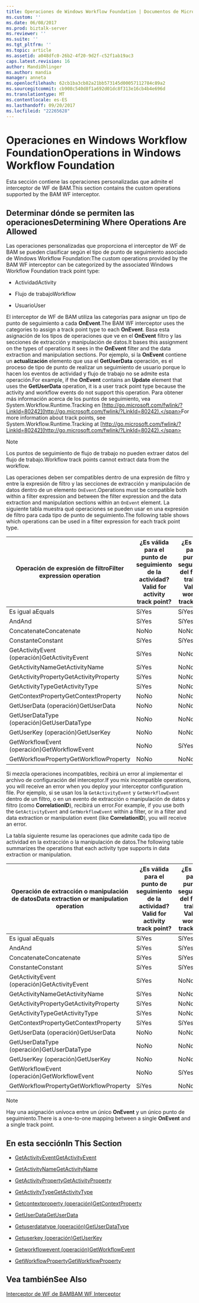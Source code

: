 ```yaml
---
title: Operaciones de Windows Workflow Foundation | Documentos de Microsoft
ms.custom: ''
ms.date: 06/08/2017
ms.prod: biztalk-server
ms.reviewer: ''
ms.suite: ''
ms.tgt_pltfrm: ''
ms.topic: article
ms.assetid: a048dfc0-26b2-4f20-9d2f-c52f1ab19ac3
caps.latest.revision: 16
author: MandiOhlinger
ms.author: mandia
manager: anneta
ms.openlocfilehash: 62cb1ba3cb82a21bb573145d00057112784c89a2
ms.sourcegitcommit: cb908c540d8f1a692d01dc8f313e16cb4b4e696d
ms.translationtype: MT
ms.contentlocale: es-ES
ms.lasthandoff: 09/20/2017
ms.locfileid: "22265628"
---
```

# <a name="operations-in-windows-workflow-foundation"></a><span data-ttu-id="77a90-102">Operaciones en Windows Workflow Foundation</span><span class="sxs-lookup"><span data-stu-id="77a90-102">Operations in Windows Workflow Foundation</span></span>
<span data-ttu-id="77a90-103">Esta sección contiene las operaciones personalizadas que admite el interceptor de WF de BAM.</span><span class="sxs-lookup"><span data-stu-id="77a90-103">This section contains the custom operations supported by the BAM WF interceptor.</span></span>  
  
## <a name="determining-where-operations-are-allowed"></a><span data-ttu-id="77a90-104">Determinar dónde se permiten las operaciones</span><span class="sxs-lookup"><span data-stu-id="77a90-104">Determining Where Operations Are Allowed</span></span>  
 <span data-ttu-id="77a90-105">Las operaciones personalizadas que proporciona el interceptor de WF de BAM se pueden clasificar según el tipo de punto de seguimiento asociado de Windows Workflow Foundation:</span><span class="sxs-lookup"><span data-stu-id="77a90-105">The custom operations provided by the BAM WF interceptor can be categorized by the associated Windows Workflow Foundation track point type:</span></span>  
  
-   <span data-ttu-id="77a90-106">Actividad</span><span class="sxs-lookup"><span data-stu-id="77a90-106">Activity</span></span>  
  
-   <span data-ttu-id="77a90-107">Flujo de trabajo</span><span class="sxs-lookup"><span data-stu-id="77a90-107">Workflow</span></span>  
  
-   <span data-ttu-id="77a90-108">Usuario</span><span class="sxs-lookup"><span data-stu-id="77a90-108">User</span></span>  
  
 <span data-ttu-id="77a90-109">El interceptor de WF de BAM utiliza las categorías para asignar un tipo de punto de seguimiento a cada **OnEvent**.</span><span class="sxs-lookup"><span data-stu-id="77a90-109">The BAM WF interceptor uses the categories to assign a track point type to each **OnEvent**.</span></span> <span data-ttu-id="77a90-110">Basa esta asignación de los tipos de operaciones que ve en el **OnEvent** filtro y las secciones de extracción y manipulación de datos.</span><span class="sxs-lookup"><span data-stu-id="77a90-110">It bases this assignment on the types of operations it sees in the **OnEvent** filter and the data extraction and manipulation sections.</span></span> <span data-ttu-id="77a90-111">Por ejemplo, si la **OnEvent** contiene un **actualización** elemento que usa el **GetUserData** operación, es el proceso de tipo de punto de realizar un seguimiento de usuario porque lo hacen los eventos de actividad y flujo de trabajo no se admite esta operación.</span><span class="sxs-lookup"><span data-stu-id="77a90-111">For example, if the **OnEvent** contains an **Update** element that uses the **GetUserData** operation, it is a user track point type because the activity and workflow events do not support this operation.</span></span> <span data-ttu-id="77a90-112">Para obtener más información acerca de los puntos de seguimiento, vea System.Workflow.Runtime.Tracking en [http://go.microsoft.com/fwlink/?LinkId=80242](http://go.microsoft.com/fwlink/?LinkId=80242).</span><span class="sxs-lookup"><span data-stu-id="77a90-112">For more information about track points, see System.Workflow.Runtime.Tracking at [http://go.microsoft.com/fwlink/?LinkId=80242](http://go.microsoft.com/fwlink/?LinkId=80242).</span></span>  
  
> [!NOTE]
>  <span data-ttu-id="77a90-113">Los puntos de seguimiento de flujo de trabajo no pueden extraer datos del flujo de trabajo.</span><span class="sxs-lookup"><span data-stu-id="77a90-113">Workflow track points cannot extract data from the workflow.</span></span>  
  
 <span data-ttu-id="77a90-114">Las operaciones deben ser compatibles dentro de una expresión de filtro y entre la expresión de filtro y las secciones de extracción y manipulación de datos dentro de un elemento `OnEvent`.</span><span class="sxs-lookup"><span data-stu-id="77a90-114">Operations must be compatible both within a filter expression and between the filter expression and the data extraction and manipulation sections within an `OnEvent` element.</span></span> <span data-ttu-id="77a90-115">La siguiente tabla muestra qué operaciones se pueden usar en una expresión de filtro para cada tipo de punto de seguimiento.</span><span class="sxs-lookup"><span data-stu-id="77a90-115">The following table shows which operations can be used in a filter expression for each track point type.</span></span>  
  
|<span data-ttu-id="77a90-116">Operación de expresión de filtro</span><span class="sxs-lookup"><span data-stu-id="77a90-116">Filter expression operation</span></span>|<span data-ttu-id="77a90-117">¿Es válida para el punto de seguimiento de la actividad?</span><span class="sxs-lookup"><span data-stu-id="77a90-117">Valid for activity track point?</span></span>|<span data-ttu-id="77a90-118">¿Es válida para el punto de seguimiento del flujo de trabajo?</span><span class="sxs-lookup"><span data-stu-id="77a90-118">Valid for workflow track point?</span></span>|<span data-ttu-id="77a90-119">¿Es válida para el punto de seguimiento del usuario?</span><span class="sxs-lookup"><span data-stu-id="77a90-119">Valid for user track point?</span></span>|  
|---------------------------------|-------------------------------------|-------------------------------------|---------------------------------|  
|<span data-ttu-id="77a90-120">Es igual a</span><span class="sxs-lookup"><span data-stu-id="77a90-120">Equals</span></span>|<span data-ttu-id="77a90-121">Sí</span><span class="sxs-lookup"><span data-stu-id="77a90-121">Yes</span></span>|<span data-ttu-id="77a90-122">Sí</span><span class="sxs-lookup"><span data-stu-id="77a90-122">Yes</span></span>|<span data-ttu-id="77a90-123">Sí</span><span class="sxs-lookup"><span data-stu-id="77a90-123">Yes</span></span>|  
|<span data-ttu-id="77a90-124">And</span><span class="sxs-lookup"><span data-stu-id="77a90-124">And</span></span>|<span data-ttu-id="77a90-125">Sí</span><span class="sxs-lookup"><span data-stu-id="77a90-125">Yes</span></span>|<span data-ttu-id="77a90-126">Sí</span><span class="sxs-lookup"><span data-stu-id="77a90-126">Yes</span></span>|<span data-ttu-id="77a90-127">Sí</span><span class="sxs-lookup"><span data-stu-id="77a90-127">Yes</span></span>|  
|<span data-ttu-id="77a90-128">Concatenate</span><span class="sxs-lookup"><span data-stu-id="77a90-128">Concatenate</span></span>|<span data-ttu-id="77a90-129">No</span><span class="sxs-lookup"><span data-stu-id="77a90-129">No</span></span>|<span data-ttu-id="77a90-130">No</span><span class="sxs-lookup"><span data-stu-id="77a90-130">No</span></span>|<span data-ttu-id="77a90-131">No</span><span class="sxs-lookup"><span data-stu-id="77a90-131">No</span></span>|  
|<span data-ttu-id="77a90-132">Constante</span><span class="sxs-lookup"><span data-stu-id="77a90-132">Constant</span></span>|<span data-ttu-id="77a90-133">Sí</span><span class="sxs-lookup"><span data-stu-id="77a90-133">Yes</span></span>|<span data-ttu-id="77a90-134">Sí</span><span class="sxs-lookup"><span data-stu-id="77a90-134">Yes</span></span>|<span data-ttu-id="77a90-135">Sí</span><span class="sxs-lookup"><span data-stu-id="77a90-135">Yes</span></span>|  
|<span data-ttu-id="77a90-136">GetActivityEvent (operación)</span><span class="sxs-lookup"><span data-stu-id="77a90-136">GetActivityEvent</span></span>|<span data-ttu-id="77a90-137">Sí</span><span class="sxs-lookup"><span data-stu-id="77a90-137">Yes</span></span>|<span data-ttu-id="77a90-138">No</span><span class="sxs-lookup"><span data-stu-id="77a90-138">No</span></span>|<span data-ttu-id="77a90-139">No</span><span class="sxs-lookup"><span data-stu-id="77a90-139">No</span></span>|  
|<span data-ttu-id="77a90-140">GetActivityName</span><span class="sxs-lookup"><span data-stu-id="77a90-140">GetActivityName</span></span>|<span data-ttu-id="77a90-141">Sí</span><span class="sxs-lookup"><span data-stu-id="77a90-141">Yes</span></span>|<span data-ttu-id="77a90-142">No</span><span class="sxs-lookup"><span data-stu-id="77a90-142">No</span></span>|<span data-ttu-id="77a90-143">Sí</span><span class="sxs-lookup"><span data-stu-id="77a90-143">Yes</span></span>|  
|<span data-ttu-id="77a90-144">GetActivityProperty</span><span class="sxs-lookup"><span data-stu-id="77a90-144">GetActivityProperty</span></span>|<span data-ttu-id="77a90-145">Sí</span><span class="sxs-lookup"><span data-stu-id="77a90-145">Yes</span></span>|<span data-ttu-id="77a90-146">No</span><span class="sxs-lookup"><span data-stu-id="77a90-146">No</span></span>|<span data-ttu-id="77a90-147">Sí</span><span class="sxs-lookup"><span data-stu-id="77a90-147">Yes</span></span>|  
|<span data-ttu-id="77a90-148">GetActivityType</span><span class="sxs-lookup"><span data-stu-id="77a90-148">GetActivityType</span></span>|<span data-ttu-id="77a90-149">Sí</span><span class="sxs-lookup"><span data-stu-id="77a90-149">Yes</span></span>|<span data-ttu-id="77a90-150">No</span><span class="sxs-lookup"><span data-stu-id="77a90-150">No</span></span>|<span data-ttu-id="77a90-151">Sí</span><span class="sxs-lookup"><span data-stu-id="77a90-151">Yes</span></span>|  
|<span data-ttu-id="77a90-152">GetContextProperty</span><span class="sxs-lookup"><span data-stu-id="77a90-152">GetContextProperty</span></span>|<span data-ttu-id="77a90-153">No</span><span class="sxs-lookup"><span data-stu-id="77a90-153">No</span></span>|<span data-ttu-id="77a90-154">No</span><span class="sxs-lookup"><span data-stu-id="77a90-154">No</span></span>|<span data-ttu-id="77a90-155">No</span><span class="sxs-lookup"><span data-stu-id="77a90-155">No</span></span>|  
|<span data-ttu-id="77a90-156">GetUserData (operación)</span><span class="sxs-lookup"><span data-stu-id="77a90-156">GetUserData</span></span>|<span data-ttu-id="77a90-157">No</span><span class="sxs-lookup"><span data-stu-id="77a90-157">No</span></span>|<span data-ttu-id="77a90-158">No</span><span class="sxs-lookup"><span data-stu-id="77a90-158">No</span></span>|<span data-ttu-id="77a90-159">No</span><span class="sxs-lookup"><span data-stu-id="77a90-159">No</span></span>|  
|<span data-ttu-id="77a90-160">GetUserDataType (operación)</span><span class="sxs-lookup"><span data-stu-id="77a90-160">GetUserDataType</span></span>|<span data-ttu-id="77a90-161">No</span><span class="sxs-lookup"><span data-stu-id="77a90-161">No</span></span>|<span data-ttu-id="77a90-162">No</span><span class="sxs-lookup"><span data-stu-id="77a90-162">No</span></span>|<span data-ttu-id="77a90-163">Sí</span><span class="sxs-lookup"><span data-stu-id="77a90-163">Yes</span></span>|  
|<span data-ttu-id="77a90-164">GetUserKey (operación)</span><span class="sxs-lookup"><span data-stu-id="77a90-164">GetUserKey</span></span>|<span data-ttu-id="77a90-165">No</span><span class="sxs-lookup"><span data-stu-id="77a90-165">No</span></span>|<span data-ttu-id="77a90-166">No</span><span class="sxs-lookup"><span data-stu-id="77a90-166">No</span></span>|<span data-ttu-id="77a90-167">Sí</span><span class="sxs-lookup"><span data-stu-id="77a90-167">Yes</span></span>|  
|<span data-ttu-id="77a90-168">GetWorkflowEvent (operación)</span><span class="sxs-lookup"><span data-stu-id="77a90-168">GetWorkflowEvent</span></span>|<span data-ttu-id="77a90-169">No</span><span class="sxs-lookup"><span data-stu-id="77a90-169">No</span></span>|<span data-ttu-id="77a90-170">Sí</span><span class="sxs-lookup"><span data-stu-id="77a90-170">Yes</span></span>|<span data-ttu-id="77a90-171">No</span><span class="sxs-lookup"><span data-stu-id="77a90-171">No</span></span>|  
|<span data-ttu-id="77a90-172">GetWorkflowProperty</span><span class="sxs-lookup"><span data-stu-id="77a90-172">GetWorkflowProperty</span></span>|<span data-ttu-id="77a90-173">No</span><span class="sxs-lookup"><span data-stu-id="77a90-173">No</span></span>|<span data-ttu-id="77a90-174">No</span><span class="sxs-lookup"><span data-stu-id="77a90-174">No</span></span>|<span data-ttu-id="77a90-175">No</span><span class="sxs-lookup"><span data-stu-id="77a90-175">No</span></span>|  
  
 <span data-ttu-id="77a90-176">Si mezcla operaciones incompatibles, recibirá un error al implementar el archivo de configuración del interceptor.</span><span class="sxs-lookup"><span data-stu-id="77a90-176">If you mix incompatible operations, you will receive an error when you deploy your interceptor configuration file.</span></span> <span data-ttu-id="77a90-177">Por ejemplo, si se usan los la `GetActivityEvent` y `GetWorkflowEvent` dentro de un filtro, o en un evento de extracción o manipulación de datos y filtro (como **CorrelationID**), recibirá un error.</span><span class="sxs-lookup"><span data-stu-id="77a90-177">For example, if you use both the `GetActivityEvent` and `GetWorkflowEvent` within a filter, or in a filter and data extraction or manipulation event (like **CorrelationID**), you will receive an error.</span></span>  
  
 <span data-ttu-id="77a90-178">La tabla siguiente resume las operaciones que admite cada tipo de actividad en la extracción o la manipulación de datos.</span><span class="sxs-lookup"><span data-stu-id="77a90-178">The following table summarizes the operations that each activity type supports in data extraction or manipulation.</span></span>  
  
|<span data-ttu-id="77a90-179">Operación de extracción o manipulación de datos</span><span class="sxs-lookup"><span data-stu-id="77a90-179">Data extraction or manipulation operation</span></span>|<span data-ttu-id="77a90-180">¿Es válida para el punto de seguimiento de la actividad?</span><span class="sxs-lookup"><span data-stu-id="77a90-180">Valid for activity track point?</span></span>|<span data-ttu-id="77a90-181">¿Es válida para el punto de seguimiento del flujo de trabajo?</span><span class="sxs-lookup"><span data-stu-id="77a90-181">Valid for workflow track point?</span></span>|<span data-ttu-id="77a90-182">¿Es válida para el punto de seguimiento del usuario?</span><span class="sxs-lookup"><span data-stu-id="77a90-182">Valid for user track point?</span></span>|  
|-----------------------------------------------|-------------------------------------|-------------------------------------|---------------------------------|  
|<span data-ttu-id="77a90-183">Es igual a</span><span class="sxs-lookup"><span data-stu-id="77a90-183">Equals</span></span>|<span data-ttu-id="77a90-184">Sí</span><span class="sxs-lookup"><span data-stu-id="77a90-184">Yes</span></span>|<span data-ttu-id="77a90-185">Sí</span><span class="sxs-lookup"><span data-stu-id="77a90-185">Yes</span></span>|<span data-ttu-id="77a90-186">Sí</span><span class="sxs-lookup"><span data-stu-id="77a90-186">Yes</span></span>|  
|<span data-ttu-id="77a90-187">And</span><span class="sxs-lookup"><span data-stu-id="77a90-187">And</span></span>|<span data-ttu-id="77a90-188">Sí</span><span class="sxs-lookup"><span data-stu-id="77a90-188">Yes</span></span>|<span data-ttu-id="77a90-189">Sí</span><span class="sxs-lookup"><span data-stu-id="77a90-189">Yes</span></span>|<span data-ttu-id="77a90-190">Sí</span><span class="sxs-lookup"><span data-stu-id="77a90-190">Yes</span></span>|  
|<span data-ttu-id="77a90-191">Concatenate</span><span class="sxs-lookup"><span data-stu-id="77a90-191">Concatenate</span></span>|<span data-ttu-id="77a90-192">Sí</span><span class="sxs-lookup"><span data-stu-id="77a90-192">Yes</span></span>|<span data-ttu-id="77a90-193">Sí</span><span class="sxs-lookup"><span data-stu-id="77a90-193">Yes</span></span>|<span data-ttu-id="77a90-194">Sí</span><span class="sxs-lookup"><span data-stu-id="77a90-194">Yes</span></span>|  
|<span data-ttu-id="77a90-195">Constante</span><span class="sxs-lookup"><span data-stu-id="77a90-195">Constant</span></span>|<span data-ttu-id="77a90-196">Sí</span><span class="sxs-lookup"><span data-stu-id="77a90-196">Yes</span></span>|<span data-ttu-id="77a90-197">Sí</span><span class="sxs-lookup"><span data-stu-id="77a90-197">Yes</span></span>|<span data-ttu-id="77a90-198">Sí</span><span class="sxs-lookup"><span data-stu-id="77a90-198">Yes</span></span>|  
|<span data-ttu-id="77a90-199">GetActivityEvent (operación)</span><span class="sxs-lookup"><span data-stu-id="77a90-199">GetActivityEvent</span></span>|<span data-ttu-id="77a90-200">Sí</span><span class="sxs-lookup"><span data-stu-id="77a90-200">Yes</span></span>|<span data-ttu-id="77a90-201">No</span><span class="sxs-lookup"><span data-stu-id="77a90-201">No</span></span>|<span data-ttu-id="77a90-202">No</span><span class="sxs-lookup"><span data-stu-id="77a90-202">No</span></span>|  
|<span data-ttu-id="77a90-203">GetActivityName</span><span class="sxs-lookup"><span data-stu-id="77a90-203">GetActivityName</span></span>|<span data-ttu-id="77a90-204">Sí</span><span class="sxs-lookup"><span data-stu-id="77a90-204">Yes</span></span>|<span data-ttu-id="77a90-205">No</span><span class="sxs-lookup"><span data-stu-id="77a90-205">No</span></span>|<span data-ttu-id="77a90-206">Sí</span><span class="sxs-lookup"><span data-stu-id="77a90-206">Yes</span></span>|  
|<span data-ttu-id="77a90-207">GetActivityProperty</span><span class="sxs-lookup"><span data-stu-id="77a90-207">GetActivityProperty</span></span>|<span data-ttu-id="77a90-208">Sí</span><span class="sxs-lookup"><span data-stu-id="77a90-208">Yes</span></span>|<span data-ttu-id="77a90-209">No</span><span class="sxs-lookup"><span data-stu-id="77a90-209">No</span></span>|<span data-ttu-id="77a90-210">Sí</span><span class="sxs-lookup"><span data-stu-id="77a90-210">Yes</span></span>|  
|<span data-ttu-id="77a90-211">GetActivityType</span><span class="sxs-lookup"><span data-stu-id="77a90-211">GetActivityType</span></span>|<span data-ttu-id="77a90-212">Sí</span><span class="sxs-lookup"><span data-stu-id="77a90-212">Yes</span></span>|<span data-ttu-id="77a90-213">No</span><span class="sxs-lookup"><span data-stu-id="77a90-213">No</span></span>|<span data-ttu-id="77a90-214">Sí</span><span class="sxs-lookup"><span data-stu-id="77a90-214">Yes</span></span>|  
|<span data-ttu-id="77a90-215">GetContextProperty</span><span class="sxs-lookup"><span data-stu-id="77a90-215">GetContextProperty</span></span>|<span data-ttu-id="77a90-216">Sí</span><span class="sxs-lookup"><span data-stu-id="77a90-216">Yes</span></span>|<span data-ttu-id="77a90-217">Sí</span><span class="sxs-lookup"><span data-stu-id="77a90-217">Yes</span></span>|<span data-ttu-id="77a90-218">Sí</span><span class="sxs-lookup"><span data-stu-id="77a90-218">Yes</span></span>|  
|<span data-ttu-id="77a90-219">GetUserData (operación)</span><span class="sxs-lookup"><span data-stu-id="77a90-219">GetUserData</span></span>|<span data-ttu-id="77a90-220">No</span><span class="sxs-lookup"><span data-stu-id="77a90-220">No</span></span>|<span data-ttu-id="77a90-221">No</span><span class="sxs-lookup"><span data-stu-id="77a90-221">No</span></span>|<span data-ttu-id="77a90-222">Sí</span><span class="sxs-lookup"><span data-stu-id="77a90-222">Yes</span></span>|  
|<span data-ttu-id="77a90-223">GetUserDataType (operación)</span><span class="sxs-lookup"><span data-stu-id="77a90-223">GetUserDataType</span></span>|<span data-ttu-id="77a90-224">No</span><span class="sxs-lookup"><span data-stu-id="77a90-224">No</span></span>|<span data-ttu-id="77a90-225">No</span><span class="sxs-lookup"><span data-stu-id="77a90-225">No</span></span>|<span data-ttu-id="77a90-226">Sí</span><span class="sxs-lookup"><span data-stu-id="77a90-226">Yes</span></span>|  
|<span data-ttu-id="77a90-227">GetUserKey (operación)</span><span class="sxs-lookup"><span data-stu-id="77a90-227">GetUserKey</span></span>|<span data-ttu-id="77a90-228">No</span><span class="sxs-lookup"><span data-stu-id="77a90-228">No</span></span>|<span data-ttu-id="77a90-229">No</span><span class="sxs-lookup"><span data-stu-id="77a90-229">No</span></span>|<span data-ttu-id="77a90-230">Sí</span><span class="sxs-lookup"><span data-stu-id="77a90-230">Yes</span></span>|  
|<span data-ttu-id="77a90-231">GetWorkflowEvent (operación)</span><span class="sxs-lookup"><span data-stu-id="77a90-231">GetWorkflowEvent</span></span>|<span data-ttu-id="77a90-232">No</span><span class="sxs-lookup"><span data-stu-id="77a90-232">No</span></span>|<span data-ttu-id="77a90-233">Sí</span><span class="sxs-lookup"><span data-stu-id="77a90-233">Yes</span></span>|<span data-ttu-id="77a90-234">No</span><span class="sxs-lookup"><span data-stu-id="77a90-234">No</span></span>|  
|<span data-ttu-id="77a90-235">GetWorkflowProperty</span><span class="sxs-lookup"><span data-stu-id="77a90-235">GetWorkflowProperty</span></span>|<span data-ttu-id="77a90-236">Sí</span><span class="sxs-lookup"><span data-stu-id="77a90-236">Yes</span></span>|<span data-ttu-id="77a90-237">No</span><span class="sxs-lookup"><span data-stu-id="77a90-237">No</span></span>|<span data-ttu-id="77a90-238">Sí</span><span class="sxs-lookup"><span data-stu-id="77a90-238">Yes</span></span>|  
  
> [!NOTE]
>  <span data-ttu-id="77a90-239">Hay una asignación unívoca entre un único **OnEvent** y un único punto de seguimiento.</span><span class="sxs-lookup"><span data-stu-id="77a90-239">There is a one-to-one mapping between a single **OnEvent** and a single track point.</span></span>  
  
## <a name="in-this-section"></a><span data-ttu-id="77a90-240">En esta sección</span><span class="sxs-lookup"><span data-stu-id="77a90-240">In This Section</span></span>  
  
-   [<span data-ttu-id="77a90-241">GetActivityEvent</span><span class="sxs-lookup"><span data-stu-id="77a90-241">GetActivityEvent</span></span>](../core/getactivityevent.md)  
  
-   [<span data-ttu-id="77a90-242">GetActivityName</span><span class="sxs-lookup"><span data-stu-id="77a90-242">GetActivityName</span></span>](../core/getactivityname.md)  
  
-   [<span data-ttu-id="77a90-243">GetActivityProperty</span><span class="sxs-lookup"><span data-stu-id="77a90-243">GetActivityProperty</span></span>](../core/getactivityproperty.md)  
  
-   [<span data-ttu-id="77a90-244">GetActivityType</span><span class="sxs-lookup"><span data-stu-id="77a90-244">GetActivityType</span></span>](../core/getactivitytype.md)  
  
-   [<span data-ttu-id="77a90-245">Getcontextproperty (operación)</span><span class="sxs-lookup"><span data-stu-id="77a90-245">GetContextProperty</span></span>](../core/getcontextproperty2.md)  
  
-   [<span data-ttu-id="77a90-246">GetUserData</span><span class="sxs-lookup"><span data-stu-id="77a90-246">GetUserData</span></span>](../core/getuserdata.md)  
  
-   [<span data-ttu-id="77a90-247">Getuserdatatype (operación)</span><span class="sxs-lookup"><span data-stu-id="77a90-247">GetUserDataType</span></span>](../core/getuserdatatype.md)  
  
-   [<span data-ttu-id="77a90-248">Getuserkey (operación)</span><span class="sxs-lookup"><span data-stu-id="77a90-248">GetUserKey</span></span>](../core/getuserkey.md)  
  
-   [<span data-ttu-id="77a90-249">Getworkflowevent (operación)</span><span class="sxs-lookup"><span data-stu-id="77a90-249">GetWorkflowEvent</span></span>](../core/getworkflowevent.md)  
  
-   [<span data-ttu-id="77a90-250">GetWorkflowProperty</span><span class="sxs-lookup"><span data-stu-id="77a90-250">GetWorkflowProperty</span></span>](../core/getworkflowproperty.md)  
  
## <a name="see-also"></a><span data-ttu-id="77a90-251">Vea también</span><span class="sxs-lookup"><span data-stu-id="77a90-251">See Also</span></span>  
 [<span data-ttu-id="77a90-252">Interceptor de WF de BAM</span><span class="sxs-lookup"><span data-stu-id="77a90-252">BAM WF Interceptor</span></span>](../core/bam-wf-interceptor.md)